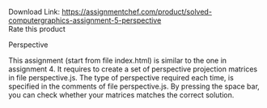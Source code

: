 Download Link: https://assignmentchef.com/product/solved-computergraphics-assignment-5-perspective
<br>
<span class="kksr-muted">Rate this product</span>

Perspective

This assignment (start from file index.html) is similar to the one in assignment 4. It requires to create a set of perspective projection matrices in file perspective.js. The type of perspective required each time, is specified in the comments of file perspective.js. By pressing the space bar, you can check whether your matrices matches the correct solution.